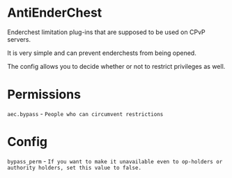 # AntiEnderChest
Enderchest limitation plug-ins that are supposed to be used on CPvP servers.

It is very simple and can prevent enderchests from being opened.

The config allows you to decide whether or not to restrict privileges as well.

# Permissions
`aec.bypass` - `People who can circumvent restrictions`

# Config
`bypass_perm` - `If you want to make it unavailable even to op-holders or authority holders, set this value to false.`
